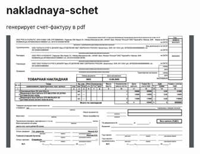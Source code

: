 # nakladnaya-schet
генерирует счет-фактуру в pdf

![Иллюстрация к проекту](https://github.com/ilya-kovach/nakladnaya-schet/raw/master/nakladnaya.PNG)
